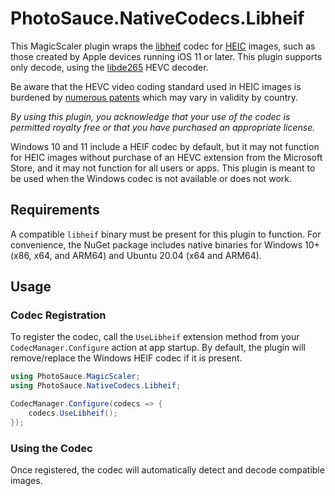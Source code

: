 PhotoSauce.NativeCodecs.Libheif
===============================

This MagicScaler plugin wraps the [libheif](https://github.com/strukturag/libheif) codec for [HEIC](https://en.wikipedia.org/wiki/High_Efficiency_Image_File_Format) images, such as those created by Apple devices running iOS 11 or later.  This plugin supports only decode, using the [libde265](https://github.com/strukturag/libde265) HEVC decoder.

Be aware that the HEVC video coding standard used in HEIC images is burdened by [numerous patents](https://en.wikipedia.org/wiki/High_Efficiency_Video_Coding#Patent_licensing) which may vary in validity by country.  

*By using this plugin, you acknowledge that your use of the codec is permitted royalty free or that you have purchased an appropriate license.*

Windows 10 and 11 include a HEIF codec by default, but it may not function for HEIC images without purchase of an HEVC extension from the Microsoft Store, and it may not function for all users or apps.  This plugin is meant to be used when the Windows codec is not available or does not work.

Requirements
------------

A compatible `libheif` binary must be present for this plugin to function.  For convenience, the NuGet package includes native binaries for Windows 10+ (x86, x64, and ARM64) and Ubuntu 20.04 (x64 and ARM64).

Usage
-----

### Codec Registration

To register the codec, call the `UseLibheif` extension method from your `CodecManager.Configure` action at app startup.  By default, the plugin will remove/replace the Windows HEIF codec if it is present.

```C#
using PhotoSauce.MagicScaler;
using PhotoSauce.NativeCodecs.Libheif;

CodecManager.Configure(codecs => {
    codecs.UseLibheif();
});
```

### Using the Codec

Once registered, the codec will automatically detect and decode compatible images.
